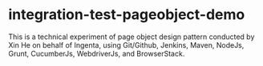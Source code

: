 # integration-test-pageobject-demo
This is a technical experiment of page object design pattern conducted by Xin He on behalf of Ingenta, using Git/Github, Jenkins, Maven, NodeJs, Grunt, CucumberJs, WebdriverJs, and BrowserStack.
